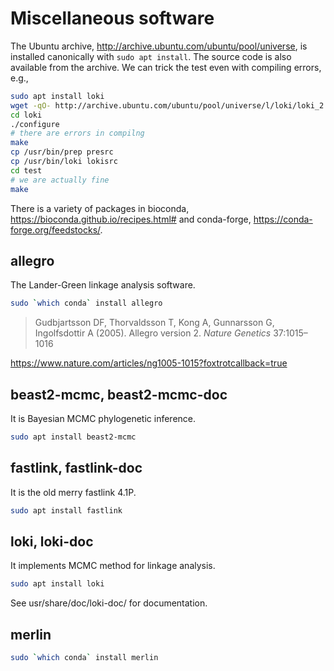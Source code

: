 # Miscellaneous software

The Ubuntu archive, http://archive.ubuntu.com/ubuntu/pool/universe, is installed canonically with ```sudo apt install```. The source code is also available from the archive. We can trick the test even with compiling errors, e.g., 
```bash
sudo apt install loki
wget -qO- http://archive.ubuntu.com/ubuntu/pool/universe/l/loki/loki_2.4.7.4.orig.tar.gz | tar fvxz -
cd loki
./configure
# there are errors in compilng
make
cp /usr/bin/prep presrc
cp /usr/bin/loki lokisrc
cd test
# we are actually fine
make
```
There is a variety of packages in bioconda, https://bioconda.github.io/recipes.html# and conda-forge, https://conda-forge.org/feedstocks/.

## allegro

The Lander-Green linkage analysis software.
```bash
sudo `which conda` install allegro
```
> Gudbjartsson DF, Thorvaldsson T, Kong A, Gunnarsson G, Ingolfsdottir A (2005). Allegro version 2. *Nature Genetics* 37:1015–1016

https://www.nature.com/articles/ng1005-1015?foxtrotcallback=true

## beast2-mcmc, beast2-mcmc-doc

It is Bayesian MCMC phylogenetic inference.
```bash
sudo apt install beast2-mcmc
```

## fastlink, fastlink-doc

It is the old merry fastlink 4.1P.
```bash
sudo apt install fastlink
```

## loki, loki-doc

It implements MCMC method for linkage analysis.
```bash
sudo apt install loki
```
See usr/share/doc/loki-doc/ for documentation.

## merlin

```bash
sudo `which conda` install merlin
```
